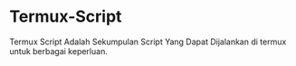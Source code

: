 # Termux-Script
Termux Script Adalah Sekumpulan Script Yang Dapat Dijalankan di termux untuk berbagai keperluan.
